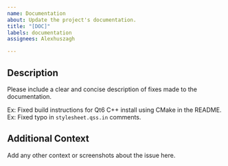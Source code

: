 ```yaml
---
name: Documentation
about: Update the project's documentation.
title: "[DOC]"
labels: documentation
assignees: Alexhuszagh

---
```


## Description
Please include a clear and concise description of fixes made to the documentation.

Ex: Fixed build instructions for Qt6 C++ install using CMake in the README.
Ex: Fixed typo in `stylesheet.qss.in` comments.

## Additional Context
Add any other context or screenshots about the issue here.
